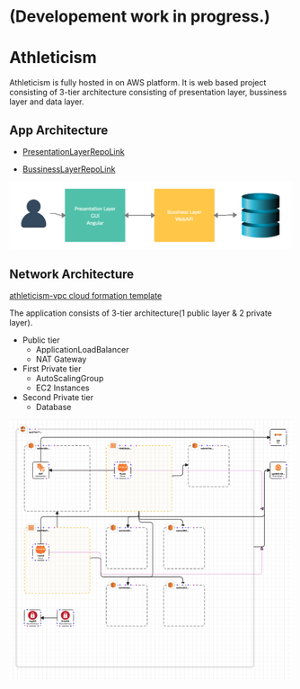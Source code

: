 # (Developement work in progress.)
# Athleticism
Athleticism is fully hosted in on AWS platform. It is web based project consisting of 3-tier architecture consisting of presentation layer, bussiness layer and data layer.

## App Architecture
- [PresentationLayerRepoLink](https://github.com/srisaikiranreddy/athleticism-ui.git)

- [BussinessLayerRepoLink](https://github.com/srisaikiranreddy/athleticism-webapi.git)

![app-img](https://github.com/srisaikiranreddy/athleticism/blob/main/img/app.png)


## Network Architecture
[athleticism-vpc cloud formation template](https://github.com/srisaikiranreddy/athleticism/blob/main/scripts/athleticism-vpc.template)

The application consists of 3-tier architecture(1 public layer & 2 private layer). 

- Public tier
  - ApplicationLoadBalancer
  - NAT Gateway
- First Private tier
  - AutoScalingGroup
  - EC2 Instances
- Second Private tier
  - Database

![athleticism-vpc-img](https://github.com/srisaikiranreddy/athleticism/blob/main/img/athleticism-vpc.png)


